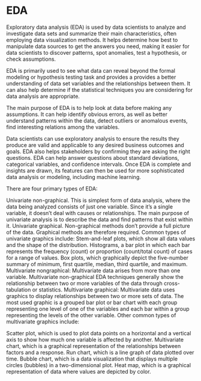 # EDA

Exploratory data analysis (EDA) is used by data scientists to analyze and investigate data sets and summarize their main characteristics, often employing data visualization methods. It helps determine how best to manipulate data sources to get the answers you need, making it easier for data scientists to discover patterns, spot anomalies, test a hypothesis, or check assumptions.

EDA is primarily used to see what data can reveal beyond the formal modeling or hypothesis testing task and provides a provides a better understanding of data set variables and the relationships between them. It can also help determine if the statistical techniques you are considering for data analysis are appropriate.


The main purpose of EDA is to help look at data before making any assumptions. It can help identify obvious errors, as well as better understand patterns within the data, detect outliers or anomalous events, find interesting relations among the variables.

Data scientists can use exploratory analysis to ensure the results they produce are valid and applicable to any desired business outcomes and goals. EDA also helps stakeholders by confirming they are asking the right questions. EDA can help answer questions about standard deviations, categorical variables, and confidence intervals. Once EDA is complete and insights are drawn, its features can then be used for more sophisticated data analysis or modeling, including machine learning.

There are four primary types of EDA:

Univariate non-graphical. This is simplest form of data analysis, where the data being analyzed consists of just one variable. Since it’s a single variable, it doesn’t deal with causes or relationships. The main purpose of univariate analysis is to describe the data and find patterns that exist within it.
Univariate graphical. Non-graphical methods don’t provide a full picture of the data. Graphical methods are therefore required. Common types of univariate graphics include:
Stem-and-leaf plots, which show all data values and the shape of the distribution.
Histograms, a bar plot in which each bar represents the frequency (count) or proportion (count/total count) of cases for a range of values.
Box plots, which graphically depict the five-number summary of minimum, first quartile, median, third quartile, and maximum.
Multivariate nongraphical: Multivariate data arises from more than one variable. Multivariate non-graphical EDA techniques generally show the relationship between two or more variables of the data through cross-tabulation or statistics.
Multivariate graphical: Multivariate data uses graphics to display relationships between two or more sets of data. The most used graphic is a grouped bar plot or bar chart with each group representing one level of one of the variables and each bar within a group representing the levels of the other variable.
Other common types of multivariate graphics include:

Scatter plot, which is used to plot data points on a horizontal and a vertical axis to show how much one variable is affected by another.
Multivariate chart, which is a graphical representation of the relationships between factors and a response.
Run chart, which is a line graph of data plotted over time.
Bubble chart, which is a data visualization that displays multiple circles (bubbles) in a two-dimensional plot.
Heat map, which is a graphical representation of data where values are depicted by color.
